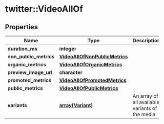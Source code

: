 # twitter::VideoAllOf


## Properties
Name | Type | Description | Notes
------------ | ------------- | ------------- | -------------
**duration_ms** | **integer** |  | [optional] 
**non_public_metrics** | [**VideoAllOfNonPublicMetrics**](Video_allOf_non_public_metrics.md) |  | [optional] 
**organic_metrics** | [**VideoAllOfOrganicMetrics**](Video_allOf_organic_metrics.md) |  | [optional] 
**preview_image_url** | **character** |  | [optional] 
**promoted_metrics** | [**VideoAllOfPromotedMetrics**](Video_allOf_promoted_metrics.md) |  | [optional] 
**public_metrics** | [**VideoAllOfPublicMetrics**](Video_allOf_public_metrics.md) |  | [optional] 
**variants** | [**array[Variant]**](Variant.md) | An array of all available variants of the media. | [optional] 


